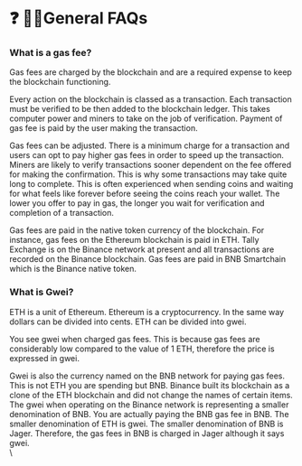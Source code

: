 # ❓ 🤷‍♂️General FAQs

### What is a gas fee?

Gas fees are charged by the blockchain and are a required expense to keep the blockchain functioning.

Every action on the blockchain is classed as a transaction.  Each transaction must be verified to be then added to the blockchain ledger.  This takes computer power and miners to take on the job of verification.  Payment of gas fee is paid by the user making the transaction. &#x20;

Gas fees can be adjusted.  There is a minimum charge for a transaction and users can opt to pay higher gas fees in order to speed up the transaction.  Miners are likely to verify transactions sooner dependent on the fee offered for making the confirmation.  This is why some transactions may take quite long to complete.  This is often experienced when sending coins and waiting for what feels like forever before seeing the coins reach your wallet.  The lower you offer to pay in gas, the longer you wait for verification and completion of a transaction.

Gas fees are paid in the native token currency of the blockchain.  For instance, gas fees on the Ethereum blockchain is paid in ETH.  Tally Exchange is on the Binance network at present and all transactions are recorded on the Binance blockchain.  Gas fees are paid in BNB Smartchain which is the Binance native token.

### What is Gwei?

ETH is a unit of Ethereum.  Ethereum is a cryptocurrency.  In the same way dollars can be divided into cents.  ETH can be divided into gwei.

You see gwei when charged gas fees.  This is because gas fees are considerably low compared to the value of 1 ETH, therefore the price is expressed in gwei.

Gwei is also the currency named on the BNB network for paying gas fees.  This is not ETH you are spending but BNB.  Binance built its blockchain as a clone of the ETH blockchain and did not change the names of certain items.  The gwei when operating on the Binance network is representing a smaller denomination of BNB.  You are actually paying the BNB gas fee in BNB.  The smaller denomination of ETH is gwei.  The smaller denomination of BNB is Jager.  Therefore, the gas fees in BNB is charged in Jager although it says gwei.\
\
